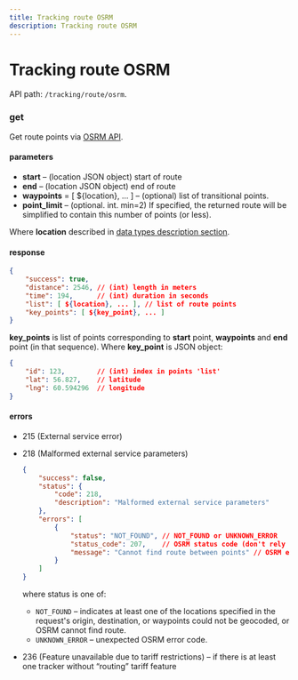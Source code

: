 ```yaml
---
title: Tracking route OSRM
description: Tracking route OSRM
---
```


# Tracking route OSRM

API path: `/tracking/route/osrm`.

### get

Get route points via [OSRM API](https://github.com/Project-OSRM/osrm-backend/wiki/Server-api#requesting-routes).

#### parameters
*   **start** – (location JSON object) start of route
*   **end** – (location JSON object) end of route
*   **waypoints** = \[ ${location}, ... \] – (optional) list of transitional points.
*   **point_limit** – (optional. int. min=2) If specified, the returned route will be simplified to contain this number of points (or less).

Where **location** described in [data types description section](../../../getting-started.md#data-types).

#### response
```json
{
    "success": true,
    "distance": 2546, // (int) length in meters
    "time": 194,      // (int) duration in seconds
    "list": [ ${location}, ... ], // list of route points
    "key_points": [ ${key_point}, ... ] 
}
```

**key_points** is list of points corresponding to **start** point, **waypoints** and **end** point (in that sequence). Where **key_point** is JSON object:
```json
{
    "id": 123,        // (int) index in points 'list'
    "lat": 56.827,    // latitude
    "lng": 60.594296  // longitude
}
```

#### errors
*   215 (External service error)
*   218 (Malformed external service parameters)
    ```json
    {
        "success": false,
        "status": {
            "code": 218,
            "description": "Malformed external service parameters"
        },
        "errors": [
            {
                "status": "NOT_FOUND", // NOT_FOUND or UNKNOWN_ERROR
                "status_code": 207,    // OSRM status code (don't rely on it)
                "message": "Cannot find route between points" // OSRM error message (don't rely on it)
            }
        ]
    }
    ```
    where status is one of:

    *   `NOT_FOUND` – indicates at least one of the locations specified in the request's origin, destination, or waypoints could not be geocoded, or OSRM cannot find route.
    *   `UNKNOWN_ERROR` – unexpected OSRM error code.

*   236 (Feature unavailable due to tariff restrictions) – if there is at least one tracker without “routing” tariff feature

